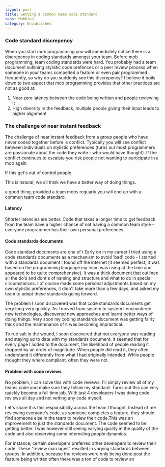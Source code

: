```yaml
---
layout: post
title: Getting a common team code standard 
tags: Mobbing
category: Unpublished
---
```

### Code standard discrepency

When you start mob programming you will immediately notice there is a discrepency in coding standards amongst your team. Before mob programming, team coding standards were hard. You probably had a team document outlining stylistic code prefences or a peer review process when someone in your teams compelted a feature or even pair programmed frequently, so why do you suddenly see this discrepency? I believe it boils down to two aspect that mob programming provides that other practices are not as good at:

1. Near zero latency between the code being written and people reviewing it  
2. High diversity in the feedback, multiple people giving their input leads to higher alignment  

### The challenge of near instant feedback

The challenge of near instant feedback from a group people who have never coded together before is conflict. Typically you will see conflict between individuals on stylistic preferences (turns out most programmers are passionate about the code they write - who would have thought). If the conflict continues to escalate you risk people not wanting to participate in a mob again.



If this get's out of control people 

This is natural, we all think we have a better way of doing things.

a good thing, provided a team mobs reguarly you will end up with a common team code standard.

#### Latency 

Shorter latencies are better. Code that takes a longer time to get feedback from the team have a higher chance of not having a common team style - everyone programmer has their own personal preferences.

#### Code standards documents

Code standard documents are one of t
Early on in my career I tried using a code standards documents as a mechanism to avoid 'bad' code - I started with a standards document I found off the internet (it seemed perfect, it was based on the programming language my team was using at the time and appeared to be quite comprehensive). It was a thick document that outlined all the do's and dont's of naming and structure and what to do in special circumstances. I of course made some personal adjustments based on my own stylistic preferences, it didn't take more than a few days, and asked my team to adopt these standards going forward. 

The problem I soon discovered was that code standards documents get very long very quickly. As I moved from system to system I encountered new technologies, discovered new approaches and learnt better ways of doing things. Very soon my coding standards document was getting fairly thick and the maintenance of it was becoming impractical.

To rub salt in the wound, I soon discovered that not everyone was reading and staying up to date with my standards document. It seemed that for every page I added to the document, the likelihood of people reading it dropped by an order of magnitude. When people did read it, they often understand it differently from what I had originally intended. While people thought they where compliant, often they were not.

#### Problem with code reviews

No problem, I can solve this with code reviews. I'll simply review all of my teams code and make sure they follow my standard. Turns out this can very quickly become a full time job. With just 4 developers I was doing code reviews all day and not writing any code myself. 

Let's share this this responsibility across the team I thought. Instead of me reviewing everyone's code, as someone completes a feature, they should find someone else in the team to review their code.This was an improvement to just the standards document. The code seemed to be getting better. I was however still seeing varying quality in the quality of the code and also observing some interesting people dynamics. 

For instance, certain developers preferred other developers to review their code. These "review marriages" resulted in varying standards between groups. In addition, because the reviews were only being done post the feature being written often there was a ton of code to review an

